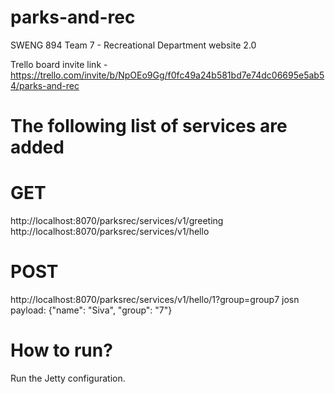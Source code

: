 # parks-and-rec
SWENG 894 Team 7 - Recreational Department website 2.0

Trello board invite link - https://trello.com/invite/b/NpOEo9Gg/f0fc49a24b581bd7e74dc06695e5ab54/parks-and-rec


The following list of services are added
==========================================
GET
===
http://localhost:8070/parksrec/services/v1/greeting
http://localhost:8070/parksrec/services/v1/hello

POST
====
http://localhost:8070/parksrec/services/v1/hello/1?group=group7
josn payload: {"name": "Siva", "group": "7"}

How to run?
===========
Run the Jetty configuration.